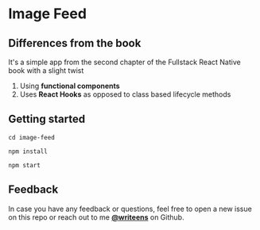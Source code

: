 # Image Feed

## Differences from the book

It's a simple app from the second chapter of the Fullstack React Native book with a slight twist
1. Using **functional components**
2. Uses **React Hooks** as opposed to class based lifecycle methods

## Getting started

```
cd image-feed

npm install

npm start

```

## Feedback

In case you have any feedback or questions, feel free to open a new issue on this repo or reach out to me [**@writeens**](https://github.com/writeens) on Github.